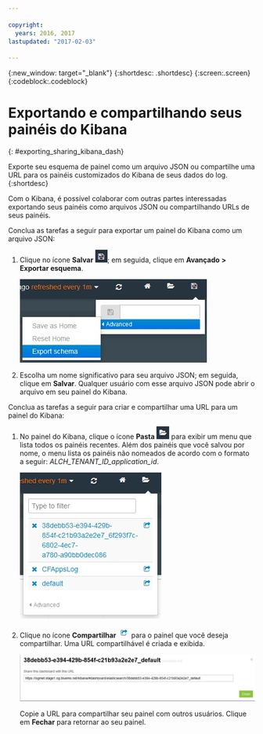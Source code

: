 ```yaml
---

copyright:
  years: 2016, 2017
lastupdated: "2017-02-03"

---
```


{:new_window: target="_blank"}
{:shortdesc: .shortdesc}
{:screen:.screen}
{:codeblock:.codeblock}


# Exportando e compartilhando seus painéis do Kibana
{: #exporting_sharing_kibana_dash}

Exporte seu esquema de painel como um arquivo JSON ou compartilhe uma URL para os painéis customizados do Kibana de seus dados do log. 
{:shortdesc}

Com o Kibana, é possível colaborar com outras partes interessadas exportando seus painéis como arquivos JSON ou compartilhando URLs de seus painéis.

Conclua as tarefas a seguir para exportar um painel do Kibana como um arquivo JSON:

1. Clique no ícone **Salvar** ![Ícone Salvar](images/logging_save.jpg "Ícone Salvar"); em seguida, clique em **Avançado** **>** **Exportar esquema**.

    ![Exportar painel como um arquivo JSON](images/logging_export_json.jpg "Exportar painel como um arquivo JSON")

2. Escolha um nome significativo para seu arquivo JSON; em seguida, clique em **Salvar**. Qualquer usuário com esse arquivo JSON pode abrir o arquivo em seu painel do Kibana. 

Conclua as tarefas a seguir para criar e compartilhar uma URL para um painel do Kibana:

1. No painel do Kibana, clique o ícone **Pasta** ![Ícone Pasta](images/logging_folder.jpg "Ícone Pasta") para exibir um menu que lista todos os painéis recentes. Além dos painéis que você salvou por nome, o menu lista os painéis não nomeados de acordo com o formato a seguir: *ALCH_TENANT_ID_application_id*. 

    ![Lista de painéis](images/logging_list_of_dashboards.jpg "Lista de painéis")

2. Clique no ícone **Compartilhar** ![Ícone Compartilhar](images/logging_create_url.jpg "Ícone Compartilhar") para o painel que você deseja compartilhar. Uma URL compartilhável é criada e exibida. 

    ![Área de janela URL compartilhável](images/logging_shareable_link_popup.jpg "Área de janela URL compartilhável")

    Copie a URL para compartilhar seu painel com outros usuários. Clique em **Fechar** para retornar ao seu painel.
